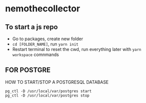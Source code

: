 # nemothecollector

## To start a js repo
-   Go to packages, create new folder
-   `cd [FOLDER_NAME]`, run `yarn init`
-   Restart terminal to reset the cwd, run everything later with `yarn workspace` comnmands

## FOR POSTGRE
HOW TO START/STOP A POSTGRESQL DATABASE
```shell
pg_ctl -D /usr/local/var/postgres start
pg_ctl -D /usr/local/var/postgres stop
```